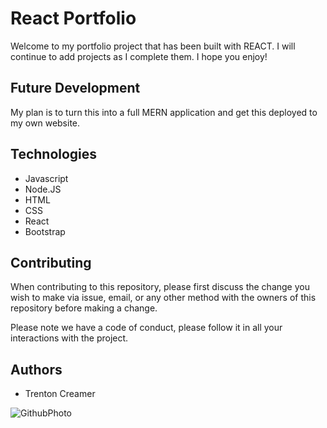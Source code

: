 # React Portfolio

Welcome to my portfolio project that has been built with REACT. I will continue to add projects as I complete them. I hope you enjoy!

## Future Development 

My plan is to turn this into a full MERN application and get this deployed to my own website. 

## Technologies

- Javascript
- Node.JS
- HTML
- CSS
- React
- Bootstrap

## Contributing

When contributing to this repository, please first discuss the change you wish to make via issue, email, or any other method with the owners of this repository before making a change.

Please note we have a code of conduct, please follow it in all your interactions with the project.

## Authors

- Trenton Creamer

![GithubPhoto](https://avatars1.githubusercontent.com/u/39892545?s=400&u=6810702f8f922e131feb75c580052ba06da1e0f9&v=4)
